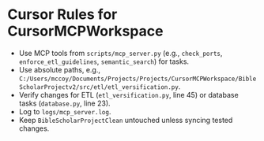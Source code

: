 # Cursor Rules for CursorMCPWorkspace

- Use MCP tools from `scripts/mcp_server.py` (e.g., `check_ports`, `enforce_etl_guidelines`, `semantic_search`) for tasks.
- Use absolute paths, e.g., `C:/Users/mccoy/Documents/Projects/Projects/CursorMCPWorkspace/BibleScholarProjectv2/src/etl/etl_versification.py`.
- Verify changes for ETL (`etl_versification.py`, line 45) or database tasks (`database.py`, line 23).
- Log to `logs/mcp_server.log`.
- Keep `BibleScholarProjectClean` untouched unless syncing tested changes. 